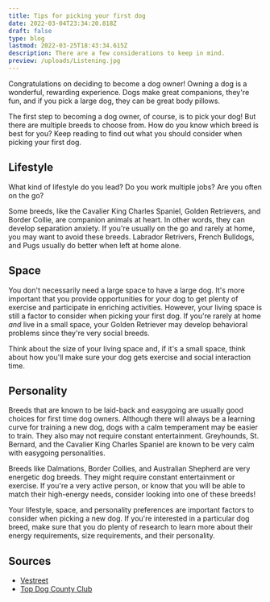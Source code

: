 ```yaml
---
title: Tips for picking your first dog
date: 2022-03-04T23:34:20.818Z
draft: false
type: blog
lastmod: 2022-03-25T18:43:34.615Z
description: There are a few considerations to keep in mind.
preview: /uploads/Listening.jpg
---
```


Congratulations on deciding to become a dog owner! Owning a dog is a wonderful, rewarding experience. Dogs make great companions, they're fun, and if you pick a large dog, they can be great body pillows. 

The first step to becoming a dog owner, of course, is to pick your dog! But there are multiple breeds to choose from. How do you know which breed is best for you? Keep reading to find out what you should consider when picking your first dog.

## Lifestyle

What kind of lifestyle do you lead? Do you work multiple jobs? Are you often on the go? 

Some breeds, like the Cavalier King Charles Spaniel, Golden Retrievers, and Border Collie, are companion animals at heart. In other words, they can develop separation anxiety. If you're usually on the go and rarely at home, you may want to avoid these breeds. Labrador Retrivers, French Bulldogs, and Pugs usually do better when left at home alone. 

## Space

You don't necessarily need a large space to have a large dog. It's more important that you provide opportunities for your dog to get plenty of exercise and participate in enriching activities. However, your living space is still a factor to consider when picking your first dog. If you're rarely at home *and* live in a small space, your Golden Retriever may develop behavioral problems since they're very social breeds. 

Think about the size of your living space and, if it's a small space, think about how you'll make sure your dog gets exercise and social interaction time.

## Personality

Breeds that are known to be laid-back and easygoing are usually good choices for first time dog owners. Although there will always be a learning curve for training a new dog, dogs with a calm temperament may be easier to train. They also may not require constant entertainment. Greyhounds, St. Bernard, and the Cavalier King Charles Spaniel are known to be very calm with easygoing personalities.

Breeds like Dalmations, Border Collies, and Australian Shepherd are very energetic dog breeds. They might require constant entertainment or exercise. If you're a very active person, or know that you will be able to match their high-energy needs, consider looking into one of these breeds!

Your lifestyle, space, and personality preferences are important factors to consider when picking a new dog. If you're interested in a particular dog breed, make sure that you do plenty of research to learn more about their energy requirements, size requirements, and their personality. 

## Sources
* [Vestreet](http://www.vetstreet.com/our-pet-experts/getting-your-first-dog-heres-how-to-find-the-best-breed-for-you)
* [Top Dog County Club](https://www.topdogcountryclub.com/blog/temperament-personality-behavior-what-can-i-change-and-what-can-i-not)